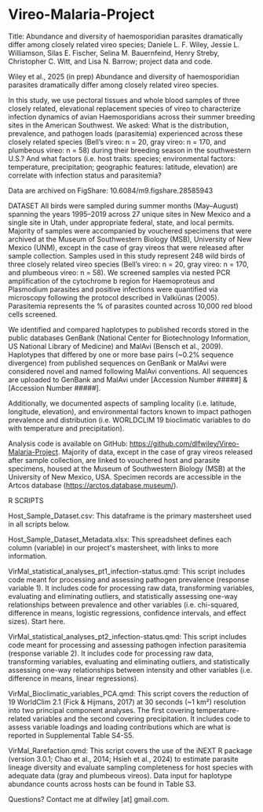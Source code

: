 # Vireo-Malaria-Project
Title: Abundance and diversity of haemosporidian parasites dramatically differ among closely related vireo species; Daniele L. F. Wiley, Jessie L. Williamson, Silas E. Fischer, Selina M. Bauernfeind, Henry Streby, Christopher C. Witt, and Lisa N. Barrow; project data and code.

Wiley et al., 2025 (in prep) Abundance and diversity of haemosporidian parasites dramatically differ among closely related vireo species.

In this study, we use pectoral tissues and whole blood samples of three closely related, elevational replacement species of vireo to characterize infection dynamics of avian Haemosporidians across their summer breeding sites in the American Southwest. We asked: What is the distribution, prevalence, and pathogen loads (parasitemia) experienced across these closely related species (Bell’s vireo: n = 20, gray vireo: n = 170, and plumbeous vireo: n = 58) during their breeding season in the southwestern U.S.? And what factors (i.e. host traits: species; environmental factors: temperature, precipitation; geographic features: latitude, elevation) are correlate with infection status and parasitemia?

Data are archived on FigShare: 10.6084/m9.figshare.28585943

DATASET All birds were sampled during summer months (May–August) spanning the years 1995–2019 across 27 unique sites in New Mexico and a single site in Utah, under appropriate federal, state, and local permits. Majority of samples were accompanied by vouchered specimens that were archived at the Museum of Southwestern Biology (MSB), University of New Mexico (UNM), except in the case of gray vireos that were released after sample collection. Samples used in this study represent 248 wild birds of three closely related vireo species (Bell’s vireo: n = 20, gray vireo: n = 170, and plumbeous vireo: n = 58). We screened samples via nested PCR amplification of the cytochrome b region for Haemoproteus and Plasmodium parasites and positive infections were quantified via microscopy following the protocol described in Valkiūnas (2005). Parasitemia represents the % of parasites counted across 10,000 red blood cells screened.

We identified and compared haplotypes to published records stored in the public databases GenBank (National Center for Biotechnology Information, US National Library of Medicine) and MalAvi (Bensch et al., 2009). Haplotypes that differed by one or more base pairs (~0.2% sequence divergence) from published sequences on GenBank or MalAvi were considered novel and named following MalAvi conventions. All sequences are uploaded to GenBank and MalAvi under [Accession Number #####] & [Accession Number #####].

Additionally, we documented aspects of sampling locality (i.e. latitude, longitude, elevation), and environmental factors known to impact pathogen prevalence and distribution (i.e. WORLDCLIM 19 bioclimatic variables to do with temperature and precipitation).

Analysis code is available on GitHub: https://github.com/dlfwiley/Vireo-Malaria-Project. Majority of data, except in the case of gray vireos released after sample collection, are linked to vouchered host and parasite specimens, housed at the Museum of Southwestern Biology (MSB) at the University of New Mexico, USA. Specimen records are accessible in the Artcos database (https://arctos.database.museum/).

R SCRIPTS

Host_Sample_Dataset.csv: This dataframe is the primary mastersheet used in all scripts below.

Host_Sample_Dataset_Metadata.xlsx: This spreadsheet defines each column (variable) in our project's mastersheet, with links to more information.

VirMal_statistical_analyses_pt1_infection-status.qmd: This script includes code meant for processing and assessing pathogen prevalence (response variable 1). It includes code for processing raw data, transforming variables, evaluating and eliminating outliers, and statistically assessing one-way relationships between prevalence and other variables (i.e. chi-squared, difference in means, logistic regressions, confidence intervals, and effect sizes). Start here.

VirMal_statistical_analyses_pt2_infection-status.qmd: This script includes code meant for processing and assessing pathogen infection parasitemia (response variable 2). It includes code for processing raw data, transforming variables, evaluating and eliminating outliers, and statistically assessing one-way relationships between intensity and other variables (i.e. difference in means, linear regressions).

VirMal_Bioclimatic_variables_PCA.qmd: This script covers the reduction of 19 WorldClim 2.1 (Fick & Hijmans, 2017) at 30 seconds (~1 km²) resolution into two principal component analyses. The first covering temperature-related variables and the second covering precipitation. It includes code to assess variable loadings and loading contributions which are what is reported in Supplemental Table S4-S5.

VirMal_Rarefaction.qmd: This script covers the use of the iNEXT R package (version 3.0.1; Chao et al., 2014; Hsieh et al., 2024) to estimate parasite lineage diversity and evaluate sampling completeness for host species with adequate data (gray and plumbeous vireos). Data input for haplotype abundance counts across hosts can be found in Table S3.

Questions? Contact me at dlfwiley [at] gmail.com.
